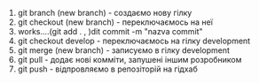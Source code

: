 
1. git branch (new branch)  -  создаємо нову гілку
2. git checkout (new branch) - переключаємось на неї
3. works....(git add . , )dit commit -m "nazva commit"
4. git checkout develop - переключаємось на гілку development
5. git merge (new branch) - записуємо в гілку development
6. git pull - додає нові комміти, запушені іншим розробником
7. git push - відпровляємо в репозіторій на гідхаб